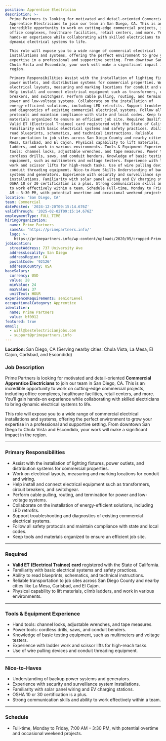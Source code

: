```yaml
---
position: Apprentice Electrician
description: >-
  Prime Partners is looking for motivated and detail-oriented Commercial
  Apprentice Electricians to join our team in San Diego, CA. This is an
  incredible opportunity to work on cutting-edge commercial projects, including
  office complexes, healthcare facilities, retail centers, and more. You’ll gain
  hands-on experience while collaborating with skilled electricians to bring
  dynamic electrical systems to life.

  This role will expose you to a wide range of commercial electrical
  installations and systems, offering the perfect environment to grow your
  expertise in a professional and supportive setting. From downtown San Diego to
  Chula Vista and Escondido, your work will make a significant impact in the
  region.

  Primary Responsibilities Assist with the installation of lighting fixtures,
  power outlets, and distribution systems for commercial properties. Work on
  electrical layouts, measuring and marking locations for conduit and wiring.
  Help install and connect electrical equipment such as transformers, circuit
  breakers, and switchgear. Perform cable pulling, routing, and termination for
  power and low-voltage systems. Collaborate on the installation of
  energy-efficient solutions, including LED retrofits. Support troubleshooting
  and diagnostics of existing commercial electrical systems. Follow all safety
  protocols and maintain compliance with state and local codes. Keep tools and
  materials organized to ensure an efficient job site. Required Qualifications
  Valid ET (Electrical Trainee) card registered with the State of California.
  Familiarity with basic electrical systems and safety practices. Ability to
  read blueprints, schematics, and technical instructions. Reliable
  transportation to job sites across San Diego County and nearby cities like La
  Mesa, Carlsbad, and El Cajon. Physical capability to lift materials, climb
  ladders, and work in various environments. Tools & Equipment Experience Hand
  tools: channel locks, adjustable wrenches, and tape measures. Power tools:
  cordless drills, saws, and conduit benders. Knowledge of basic testing
  equipment, such as multimeters and voltage testers. Experience with ladder
  work and scissor lifts for high-reach tasks. Use of wire pulling devices and
  conduit threading equipment. Nice-to-Have Skills Understanding of backup power
  systems and generators. Experience with security and surveillance system
  installations. Familiarity with solar panel wiring and EV charging stations.
  OSHA 10 or 30 certification is a plus. Strong communication skills and ability
  to work effectively within a team. Schedule Full-time, Monday to Friday, 7:00
  AM – 3:30 PM, with potential overtime and occasional weekend projects.
location: 'San Diego, CA'
team: Commercial
datePosted: '2024-12-20T09:15:14.676Z'
validThrough: '2025-02-02T09:15:14.676Z'
employmentType: FULL_TIME
hiringOrganization:
  name: Prime Partners
  sameAs: 'https://primepartners.info/'
  logo: >-
    https://primepartners.info/wp-content/uploads/2020/05/cropped-Prime-Partners-Logo-NO-BG-1-1.png
jobLocation:
  streetAddress: 737 University Ave
  addressLocality: San Diego
  addressRegion: CA
  postalCode: '92126'
  addressCountry: USA
baseSalary:
  currency: USD
  value: 28
  minValue: 24
  maxValue: 37
  unitText: HOUR
experienceRequirements: seniorLevel
occupationalCategory: Apprentice
identifier:
  name: Prime Partners
  value: bf0912
featured: true
email:
  - will@bestelectricianjobs.com
  - support@primepartners.info
---
```


**Location:** San Diego, CA (Serving nearby cities: Chula Vista, La Mesa, El Cajon, Carlsbad, and Escondido)  

### Job Description  
Prime Partners is looking for motivated and detail-oriented **Commercial Apprentice Electricians** to join our team in San Diego, CA. This is an incredible opportunity to work on cutting-edge commercial projects, including office complexes, healthcare facilities, retail centers, and more. You’ll gain hands-on experience while collaborating with skilled electricians to bring dynamic electrical systems to life.  

This role will expose you to a wide range of commercial electrical installations and systems, offering the perfect environment to grow your expertise in a professional and supportive setting. From downtown San Diego to Chula Vista and Escondido, your work will make a significant impact in the region.  

---

### Primary Responsibilities  
- Assist with the installation of lighting fixtures, power outlets, and distribution systems for commercial properties.  
- Work on electrical layouts, measuring and marking locations for conduit and wiring.  
- Help install and connect electrical equipment such as transformers, circuit breakers, and switchgear.  
- Perform cable pulling, routing, and termination for power and low-voltage systems.  
- Collaborate on the installation of energy-efficient solutions, including LED retrofits.  
- Support troubleshooting and diagnostics of existing commercial electrical systems.  
- Follow all safety protocols and maintain compliance with state and local codes.  
- Keep tools and materials organized to ensure an efficient job site.  

---

### Required  
- **Valid ET (Electrical Trainee) card** registered with the State of California.  
- Familiarity with basic electrical systems and safety practices.  
- Ability to read blueprints, schematics, and technical instructions.  
- Reliable transportation to job sites across San Diego County and nearby cities like La Mesa, Carlsbad, and El Cajon.  
- Physical capability to lift materials, climb ladders, and work in various environments.  

---

### Tools & Equipment Experience  
- Hand tools: channel locks, adjustable wrenches, and tape measures.  
- Power tools: cordless drills, saws, and conduit benders.  
- Knowledge of basic testing equipment, such as multimeters and voltage testers.  
- Experience with ladder work and scissor lifts for high-reach tasks.  
- Use of wire pulling devices and conduit threading equipment.  

---

### Nice-to-Haves 
- Understanding of backup power systems and generators.  
- Experience with security and surveillance system installations.  
- Familiarity with solar panel wiring and EV charging stations.  
- OSHA 10 or 30 certification is a plus.  
- Strong communication skills and ability to work effectively within a team.  

---

### Schedule  
- Full-time, Monday to Friday, 7:00 AM – 3:30 PM, with potential overtime and occasional weekend projects.  
